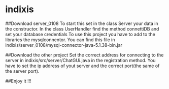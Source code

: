 # indixis

##Download server_0108
To start this set in the class Server your data in the constructor.
In the class UserHandler find the method connettiDB and set your database credentials
To use this project you have to add to the libraries the mysqlconnentor. You can find this file in indixis/server_0108/mysql-connector-java-5.1.38-bin.jar

##Download the other project
Set the correct address for connecting to the server in indixis/src/server/ChatGUi.java in the registration method. You have to set the ip address of yout server and the correct port(the same of the server port).

##Enjoy it !!!
